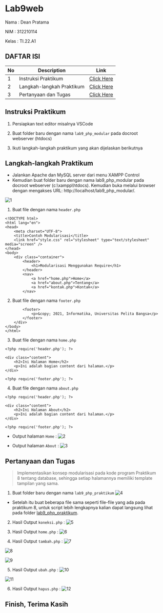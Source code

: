 # Lab9web

Nama : Dean Pratama

NIM  : 312210114

Kelas : TI.22.A1

## DAFTAR ISI <br>
| No | Description | Link |
|-----|------|-----|
|1|Instruksi Praktikum|[Click Here](#instruksi-praktikum)|
|2|Langkah-langkah Praktikum|[Click Here](#langkah-langkah-praktikum)|
|3|Pertanyaan dan Tugas|[Click Here](#pertanyaan-dan-tugas)|

## Instruksi Praktikum
1. Persiapkan text editor misalnya VSCode

2. Buat folder baru dengan nama `lab9_php_modular` pada docroot webserver (htdocs)

3. Ikuti langkah-langkah praktikum yang akan dijelaskan berikutnya

## Langkah-langkah Praktikum
- Jalankan Apache dan MySQL server dari menu XAMPP Control
- Kemudian buat folder baru dengan nama lab9_php_modular pada docroot webserver (c:\xampp\htdocs). Kemudian buka melalui browser dengan mengakses URL: http://localhost/lab9_php_modular/.

![1](https://github.com/syifaaurellia/Lab9web/assets/115867244/ab5f4256-e26d-47be-974b-67e51867e1aa)

1. Buat file dengan nama `header.php`
```
<!DOCTYPE html>
<html lang="en">
<head>
    <meta charset="UTF-8">
    <title>Contoh Modularisasi</title>
    <link href="style.css" rel="stylesheet" type="text/stylesheet" media="screen" />
</head>
<body>
    <div class="container">
        <header>
            <h1>Modularisasi Menggunakan Require</h1>
        </header>
        <nav>
            <a href="home.php">Home</a>
            <a href="about.php">Tentang</a>
            <a href="kontak.php">Kontak</a>
        </nav>
```

2. Buat file dengan nama `footer.php`
```
        <footer>
            <p>&copy; 2021, Informatika, Universitas Pelita Bangsa</p>
        </footer>
    </div>
</body>
</html>
```

3. Buat file dengan nama `home.php`
```
<?php require('header.php'); ?>

<div class="content">
    <h2>Ini Halaman Home</h2>
    <p>Ini adalah bagian content dari halaman.</p>
</div>

<?php require('footer.php'); ?>
```

4. Buat file dengan nama `about.php`
```
<?php require('header.php'); ?>

<div class="content">
    <h2>Ini Halaman About</h2>
    <p>Ini adalah bagian content dari halaman.</p>
</div>

<?php require('footer.php'); ?>
```

- Output halaman `Home` :
![2](https://github.com/syifaaurellia/Lab9web/assets/115867244/c1058bc0-3584-4a84-865d-046af8369cfc)


- Output halaman `About` :
![3](https://github.com/syifaaurellia/Lab9web/assets/115867244/51313ca1-49ee-4552-914e-6e2abc1ce828)


## Pertanyaan dan Tugas
> Implementasikan konsep modularisasi pada kode program Praktikum 8 tentang database, sehingga setiap halamannya memiliki template tampilan yang sama.

1. Buat folder baru dengan nama `lab9_php_praktikum`
![4](https://github.com/syifaaurellia/Lab9web/assets/115867244/f79373d0-08c9-4b93-9d46-7e7d11ac8e0a)

- Setelah itu buat beberapa file sama seperti file-file yang ada pada praktikum 8, untuk script lebih lengkapnya kalian dapat langsung lihat pada folder [lab9_php_praktikum](https://github.com/syifaaurellia/Lab9web/tree/main/lab9_php_praktikum).

2. Hasil Output `koneksi.php` :
![5](https://github.com/syifaaurellia/Lab9web/assets/115867244/e5ab73df-70c2-46df-b2ca-3e5209718cf2)

3. Hasil Output `home.php` :
![6](https://github.com/syifaaurellia/Lab9web/assets/115867244/d8f6084e-6b40-48ab-b847-297dfbb96c38)


5. Hasil Output `tambah.php` :
![7](https://github.com/syifaaurellia/Lab9web/assets/115867244/89f61653-8040-4ddd-90d5-5ec16b84f007)

![8](https://github.com/syifaaurellia/Lab9web/assets/115867244/42852b64-79a3-494a-8821-fa9af5b2cb36)

![9](https://github.com/syifaaurellia/Lab9web/assets/115867244/4e55275c-64b0-4c97-897a-b7574001192a)


5. Hasil Output `ubah.php` :
![10](https://github.com/syifaaurellia/Lab9web/assets/115867244/83bcc535-d0a7-49d2-9359-a3238f064422)

![11](https://github.com/syifaaurellia/Lab9web/assets/115867244/314c7252-589b-4421-8f99-45fdc60e6b1b)


6. Hasil Output `hapus.php` :
![12](https://github.com/syifaaurellia/Lab9web/assets/115867244/dd7dca65-ff32-40d5-a53a-1f5460a6a4b3)


## Finish, Terima Kasih
